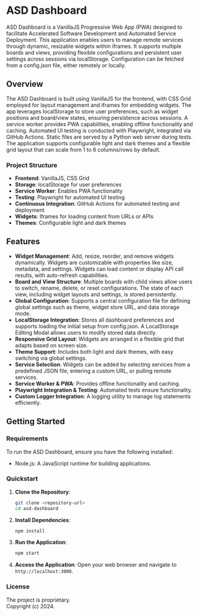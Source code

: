 # ASD Dashboard

ASD Dashboard is a VanillaJS Progressive Web App (PWA) designed to facilitate Accelerated Software Development and Automated Service Deployment. This application enables users to manage remote services through dynamic, resizable widgets within iframes. It supports multiple boards and views, providing flexible configurations and persistent user settings across sessions via localStorage. Configuration can be fetched from a config.json file, either remotely or locally.

## Overview

The ASD Dashboard is built using VanillaJS for the frontend, with CSS Grid employed for layout management and iframes for embedding widgets. The app leverages localStorage to store user preferences, such as widget positions and board/view states, ensuring persistence across sessions. A service worker provides PWA capabilities, enabling offline functionality and caching. Automated UI testing is conducted with Playwright, integrated via GitHub Actions. Static files are served by a Python web server during tests. The application supports configurable light and dark themes and a flexible grid layout that can scale from 1 to 6 columns/rows by default.

### Project Structure

- **Frontend**: VanillaJS, CSS Grid
- **Storage**: localStorage for user preferences
- **Service Worker**: Enables PWA functionality
- **Testing**: Playwright for automated UI testing
- **Continuous Integration**: GitHub Actions for automated testing and deployment
- **Widgets**: Iframes for loading content from URLs or APIs
- **Themes**: Configurable light and dark themes

## Features

- **Widget Management**: Add, resize, reorder, and remove widgets dynamically. Widgets are customizable with properties like size, metadata, and settings. Widgets can load content or display API call results, with auto-refresh capabilities.
- **Board and View Structure**: Multiple boards with child views allow users to switch, rename, delete, or reset configurations. The state of each view, including widget layouts and settings, is stored persistently.
- **Global Configuration**: Supports a central configuration file for defining global settings such as theme, widget store URL, and data storage mode.
- **LocalStorage Integration**: Stores all dashboard preferences and supports loading the initial setup from config.json. A LocalStorage Editing Modal allows users to modify stored data directly.
- **Responsive Grid Layout**: Widgets are arranged in a flexible grid that adapts based on screen size.
- **Theme Support**: Includes both light and dark themes, with easy switching via global settings.
- **Service Selection**: Widgets can be added by selecting services from a predefined JSON file, entering a custom URL, or pulling remote services.
- **Service Worker & PWA**: Provides offline functionality and caching.
- **Playwright Integration & Testing**: Automated tests ensure functionality.
- **Custom Logger Integration**: A logging utility to manage log statements efficiently.

## Getting Started

### Requirements

To run the ASD Dashboard, ensure you have the following installed:

- Node.js: A JavaScript runtime for building applications.

### Quickstart

1. **Clone the Repository**: 
   ```bash
   git clone <repository-url>
   cd asd-dashboard
   ```

2. **Install Dependencies**:
   ```bash
   npm install
   ```

3. **Run the Application**:
   ```bash
   npm start
   ```

4. **Access the Application**:
   Open your web browser and navigate to `http://localhost:3000`.

### License

The project is proprietary.  
Copyright (c) 2024.
